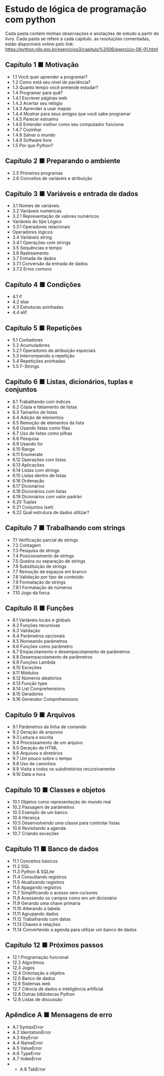 # Estudo de lógica de programação com python

Cada pasta contem minhas observações e anotações de estudo a partir do livro. 
Cada pasta se refere à cada capitulo. as resoluções comentadas, estão disponíveis online pelo link: https://python.nilo.pro.br/exercicios3/capitulo%2006/exercicio-06-01.html 


## Capítulo 1 ■ Motivação
* 1.1 Você quer aprender a programar?
* 1.2 Como está seu nível de paciência?
* 1.3 Quanto tempo você pretende estudar?
* 1.4 Programar para quê?
* 1.4.1 Escrever páginas web
* 1.4.2 Acertar seu relógio
* 1.4.3 Aprender a usar mapas
* 1.4.4 Mostrar para seus amigos que você sabe programar
* 1.4.5 Parecer estranho
* 1.4.6 Entender melhor como seu computador funciona
* 1.4.7 Cozinhar
* 1.4.8 Salvar o mundo
* 1.4.9 Software livre
* 1.5 Por que Python? 

## Capítulo 2 ■ Preparando o ambiente 
* 2.5 Primeiros programas
* 2.6 Conceitos de variáveis e atribuição 

## Capítulo 3 ■ Variáveis e entrada de dados 
* 3.1 Nomes de variáveis
* 3.2 Variáveis numéricas
* 3.2.1 Representação de valores numéricos
* Variáveis do tipo Lógico
* 3.3.1 Operadores relacionais
* Operadores lógicos
* 3.4 Variáveis string
* 3.4.1 Operações com strings
* 3.5 Sequências e tempo
* 3.6 Rastreamento
* 3.7 Entrada de dados
* 3.7.1 Conversão da entrada de dados
* 3.7.2 Erros comuns  

## Capítulo 4 ■ Condições 
* 4.1 if
* 4.2 else
* 4.3 Estruturas aninhadas
* 4.4 elif 

## Capítulo 5 ■ Repetições 
* 5.1 Contadores
* 5.2 Acumuladores
* 5.2.1 Operadores de atribuição especiais
* 5.3 Interrompendo a repetição
* 5.4 Repetições aninhadas
* 5.5 F-Strings 

## Capítulo 6 ■ Listas, dicionários, tuplas e conjuntos 
* 6.1 Trabalhando com índices
* 6.2 Cópia e fatiamento de listas
* 6.3 Tamanho de listas
* 6.4 Adição de elementos
* 6.5 Remoção de elementos da lista
* 6.6 Usando listas como filas
* 6.7 Uso de listas como pilhas
* 6.8 Pesquisa
* 6.9 Usando for
* 6.10 Range
* 6.11 Enumerate
* 6.12 Operações com listas
* 6.13 Aplicações
* 6.14 Listas com strings
* 6.15 Listas dentro de listas
* 6.16 Ordenação
* 6.17 Dicionários
* 6.18 Dicionários com listas
* 6.19 Dicionários com valor padrão
* 6.20 Tuplas
* 6.21 Conjuntos (set)
* 6.22 Qual estrutura de dados utilizar? 

## Capítulo 7 ■ Trabalhando com strings 
* 7.1 Verificação parcial de strings
* 7.2 Contagem
* 7.3 Pesquisa de strings
* 7.4 Posicionamento de strings
* 7.5 Quebra ou separação de strings
* 7.6 Substituição de strings
* 7.7 Remoção de espaços em branco
* 7.8 Validação por tipo de conteúdo
* 7.9 Formatação de strings
* 7.9.1 Formatação de números
* 7.10 Jogo da forca 

## Capítulo 8 ■ Funções 
* 8.1 Variáveis locais e globais
* 8.2 Funções recursivas
* 8.3 Validação
* 8.4 Parâmetros opcionais
* 8.5 Nomeando parâmetros
* 8.6 Funções como parâmetro
* 8.7 Empacotamento e desempacotamento de parâmetros
* 8.8 Desempacotamento de parâmetros
* 8.9 Funções Lambda
* 8.10 Exceções
* 8.11 Módulos
* 8.12 Números aleatórios
* 8.13 Função type
* 8.14 List Comprehensions
* 8.15 Geradores
* 8.16 Generator Comprehensions

## Capítulo 9 ■ Arquivos 
* 9.1 Parâmetros da linha de comando
* 9.2 Geração de arquivos
* 9.3 Leitura e escrita
* 9.4 Processamento de um arquivo
* 9.5 Geração de HTML
* 9.6 Arquivos e diretórios
* 9.7 Um pouco sobre o tempo
* 9.8 Uso de caminhos
* 9.9 Visita a todos os subdiretórios recursivamente
* 9.10 Data e hora 

## Capítulo 10 ■ Classes e objetos 
* 10.1 Objetos como representação do mundo real
* 10.2 Passagem de parâmetros
* 10.3 Exemplo de um banco
* 10.4 Herança
* 10.5 Desenvolvendo uma classe para controlar listas
* 10.6 Revisitando a agenda
* 10.7 Criando exceções 

## Capítulo 11 ■ Banco de dados 
* 11.1 Conceitos básicos
* 11.2 SQL
* 11.3 Python & SQLite
* 11.4 Consultando registros
* 11.5 Atualizando registros
* 11.6 Apagando registros
* 11.7 Simplificando o acesso sem cursores
* 11.8 Acessando os campos como em um dicionário
* 11.9 Gerando uma chave primária
* 11.10 Alterando a tabela
* 11.11 Agrupando dados
* 11.12 Trabalhando com datas
* 11.13 Chaves e relações
* 11.14 Convertendo a agenda para utilizar um banco de dados 

## Capítulo 12 ■ Próximos passos
* 12.1 Programação funcional
* 12.2 Algoritmos
* 12.3 Jogos
* 12.4 Orientação a objetos
* 12.5 Banco de dados
* 12.6 Sistemas web
* 12.7 Ciência de dados e inteligência artificial
* 12.8 Outras bibliotecas Python
* 12.8 Listas de discussão 

## Apêndice A ■ Mensagens de erro 
* A.1 SyntaxError
* A.2 IdentationError
* A.3 KeyError
* A.4 NameError
* A.5 ValueError
* A.6 TypeError
* A.7 IndexError
* * A.8 TabError 
